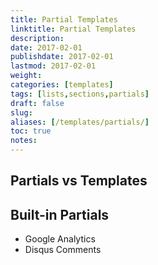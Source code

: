 ```yaml
---
title: Partial Templates
linktitle: Partial Templates
description:
date: 2017-02-01
publishdate: 2017-02-01
lastmod: 2017-02-01
weight:
categories: [templates]
tags: [lists,sections,partials]
draft: false
slug:
aliases: [/templates/partials/]
toc: true
notes:
---
```


## Partials vs Templates

## Built-in Partials

* Google Analytics
* Disqus Comments
